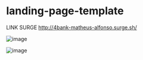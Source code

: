 # landing-page-template

LINK SURGE
http://4bank-matheus-alfonso.surge.sh/

![image](https://user-images.githubusercontent.com/83794289/125055073-3f273500-e07d-11eb-9174-d988ef921e49.png)

![image](https://user-images.githubusercontent.com/83794289/125055158-4d755100-e07d-11eb-9d9f-2d55680be8c0.png)


